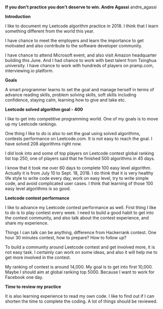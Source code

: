 
**If you don't practice you don't deserve to win. Andre Agassi**
andre_agassi

**Introduction**

I like to document my Leetcode algorithm practice in 2018. I think that I learn something different from the world this year. 

I have chance to meet the employers and learn the importance to get motivated and also contribute to the software developer community.

I have chance to attend Microsoft event, and also visit Amazon headquarter building this June. And I had chance to work with best talent from Tsinghua university. I have chance to work with hundreds of players on pramp.com, interviewing.io platform.

**Goals**

A smart programmer learns to set the goal and manage herself in terms of advance reading skills, problem solving skills, soft skills including confidence, staying calm, learning how to give and take etc. 

**Leetcode solved algorithm goal - 400**<br>

I like to get into competitive programming world. One of my goals is to move up my Leetcode rankings. 

One thing I like to do is also to set the goal using solved algorithms, contests performance on Leetcode.com. It is not easy to reach the goal. I have solved 208 algorithms right now. 

I did look into and some of top players on Leetcode contest global ranking list top 250, one of players said that he finished 500 algorithms in 45 days. 

I know that it took me over 60 days to complete 100 easy level algorithm. Actually it is from July 10 to Sept. 18, 2018. I do think that it is very healthy life style to write code every day, work on easy level, try to write simple code, and avoid complicated user cases. 
I think that learning of those 100 easy level algorithms is so good. 

**Leetcode contest performance**<br>

I like to advance my Leetcode contest performance as well. First thing I like to do is to play contest every week. I need to build a good habit to get into the contest community, and also talk about the contest experience, and share my experience. 

Things I can talk can be anything, difference from Hackerrank contest. One hour 30 minutes contest, how to prepare? How to follow up?

To build a community around Leetcode contest and get involved more, it is not easy task. I certainly can work on some ideas, and also it will help me to get more involved in the contest. 

My ranking of contest is around 14,000. My goal is to get into first 10,000. Maybe I should aim at global ranking top 5000. Because I want to work for Facebook one day. 

**Time to review my practice**<br>

It is also learning experience to read my own code. I like to find out if I can shorten the time to complete the coding. A lot of things should be reviewed. 




